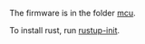 The firmware is in the folder [mcu](./mcu).

To install rust, run [rustup-init](https://rustup.rs/).